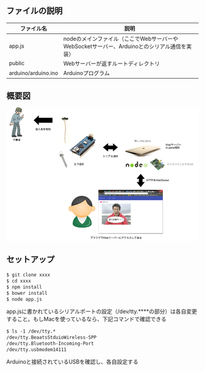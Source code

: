 
## ファイルの説明

|ファイル名|説明|
|--- |--- |
|app.js|nodeのメインファイル（ここでWebサーバーやWebSocketサーバー、Arduinoとのシリアル通信を実装）|
|public|Webサーバーが返すルートディレクトリ|
|arduino/arduino.ino|Arduinoプログラム|

## 概要図

![wather概要図](https://raw.githubusercontent.com/balmychan/watcher/master/public/img/about_watcher.png)

## セットアップ

```
$ git clone xxxx
$ cd xxxx
$ npm install
$ bower install
$ node app.js
```

app.jsに書かれているシリアルポートの設定（/dev/tty.****の部分）は各自変更すること。もしMacを使っているなら、下記コマンドで確認できる

```
$ ls -1 /dev/tty.*
/dev/tty.BeaatsStduioWireless-SPP
/dev/tty.Bluetooth-Incoming-Port
/dev/tty.usbmodem14111
```

Arduinoと接続されているUSBを確認し、各自設定する